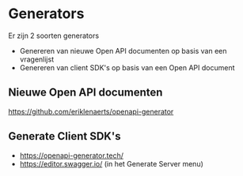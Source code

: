 # Generators

Er zijn 2 soorten generators

* Genereren van nieuwe Open API documenten op basis van een vragenlijst
* Genereren van client SDK's op basis van een Open API document

## Nieuwe Open API documenten

https://github.com/eriklenaerts/openapi-generator

## Generate Client SDK's

* https://openapi-generator.tech/
* https://editor.swagger.io/ (in het Generate Server menu)
